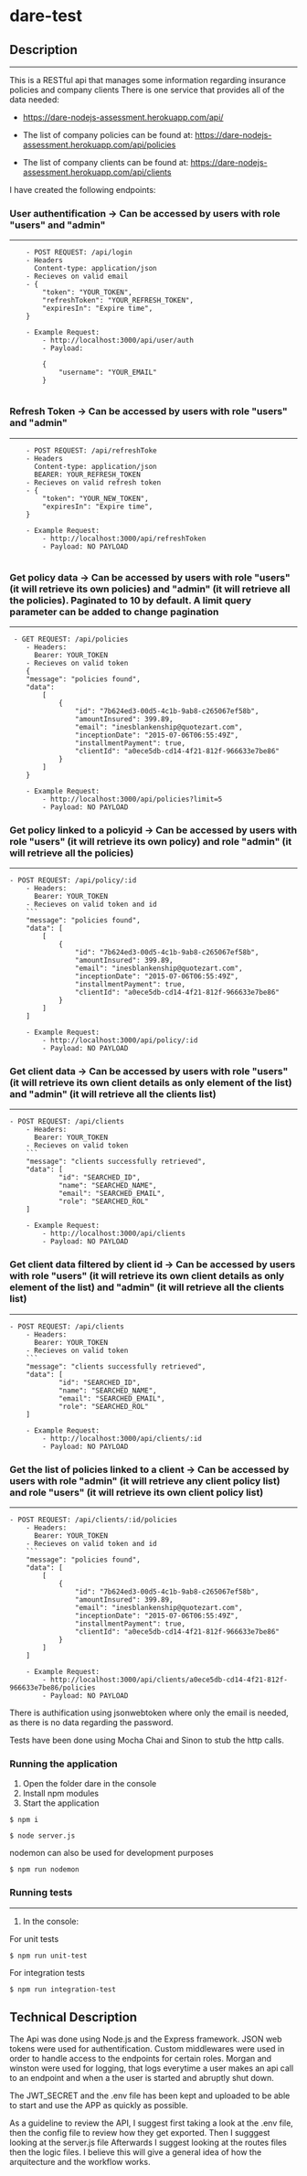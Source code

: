 # dare-test

## Description
-------------
This is a RESTful api that manages some information regarding insurance policies and company clients
There is one service that provides all of the data needed:

- https://dare-nodejs-assessment.herokuapp.com/api/
- The list of company policies can be found at: https://dare-nodejs-assessment.herokuapp.com/api/policies

- The list of company clients can be found at: https://dare-nodejs-assessment.herokuapp.com/api/clients

I have created the following endpoints:

### User authentification -> Can be accessed by users with role "users" and "admin"
---
```
    - POST REQUEST: /api/login
    - Headers
      Content-type: application/json
    - Recieves on valid email
    - {
        "token": "YOUR_TOKEN",
        "refreshToken": "YOUR_REFRESH_TOKEN",
        "expiresIn": "Expire time",
    }

    - Example Request:
        - http://localhost:3000/api/user/auth
        - Payload:
        
        {
            "username": "YOUR_EMAIL"
        }
        
```

### Refresh Token -> Can be accessed by users with role "users" and "admin"
---
```
    - POST REQUEST: /api/refreshToke
    - Headers
      Content-type: application/json
      BEARER: YOUR_REFRESH_TOKEN
    - Recieves on valid refresh token
    - {
        "token": "YOUR_NEW_TOKEN",
        "expiresIn": "Expire time",
    }

    - Example Request:
        - http://localhost:3000/api/refreshToken
        - Payload: NO PAYLOAD
        
```

### Get policy data -> Can be accessed by users with role "users"  (it will retrieve its own policies)  and "admin" (it will retrieve all the policies). Paginated to 10 by default. A limit query parameter can be added to change pagination
-----
```
 - GET REQUEST: /api/policies
    - Headers: 
      Bearer: YOUR_TOKEN
    - Recieves on valid token
    {
    "message": "policies found",
    "data":
        [
            {
                "id": "7b624ed3-00d5-4c1b-9ab8-c265067ef58b",
                "amountInsured": 399.89,
                "email": "inesblankenship@quotezart.com",
                "inceptionDate": "2015-07-06T06:55:49Z",
                "installmentPayment": true,
                "clientId": "a0ece5db-cd14-4f21-812f-966633e7be86"
            }
        ]
    }

    - Example Request:
        - http://localhost:3000/api/policies?limit=5
        - Payload: NO PAYLOAD
```
### Get policy linked to a policyid -> Can be accessed by users with role "users" (it will retrieve its own policy) and role "admin" (it will retrieve all the policies)
---
```
- POST REQUEST: /api/policy/:id
    - Headers: 
      Bearer: YOUR_TOKEN
    - Recieves on valid token and id
    ```
    "message": "policies found",
    "data": [
        [
            {
                "id": "7b624ed3-00d5-4c1b-9ab8-c265067ef58b",
                "amountInsured": 399.89,
                "email": "inesblankenship@quotezart.com",
                "inceptionDate": "2015-07-06T06:55:49Z",
                "installmentPayment": true,
                "clientId": "a0ece5db-cd14-4f21-812f-966633e7be86"
            }
        ]
    ]

    - Example Request:
        - http://localhost:3000/api/policy/:id
        - Payload: NO PAYLOAD
```  
### Get client data -> Can be accessed by users with role "users"  (it will retrieve its own client details as only element of the list)  and "admin" (it will retrieve all the clients list)
----
```
- POST REQUEST: /api/clients
    - Headers: 
      Bearer: YOUR_TOKEN
    - Recieves on valid token
    ```
    "message": "clients successfully retrieved",
    "data": [
            "id": "SEARCHED_ID",
            "name": "SEARCHED_NAME",
            "email": "SEARCHED_EMAIL",
            "role": "SEARCHED_ROL"
    ]

    - Example Request:
        - http://localhost:3000/api/clients
        - Payload: NO PAYLOAD
```

### Get client data filtered by client id -> Can be accessed by users with role "users"  (it will retrieve its own client details as only element of the list)  and "admin" (it will retrieve all the clients list)
----
```
- POST REQUEST: /api/clients
    - Headers: 
      Bearer: YOUR_TOKEN
    - Recieves on valid token
    ```
    "message": "clients successfully retrieved",
    "data": [
            "id": "SEARCHED_ID",
            "name": "SEARCHED_NAME",
            "email": "SEARCHED_EMAIL",
            "role": "SEARCHED_ROL"
    ]

    - Example Request:
        - http://localhost:3000/api/clients/:id
        - Payload: NO PAYLOAD
```
### Get the list of policies linked to a client -> Can be accessed by users with role "admin"  (it will retrieve any client policy list) and role "users" (it will retrieve its own client policy list)
---
```
- POST REQUEST: /api/clients/:id/policies
    - Headers: 
      Bearer: YOUR_TOKEN
    - Recieves on valid token and id
    ```
    "message": "policies found",
    "data": [
        [
            {
                "id": "7b624ed3-00d5-4c1b-9ab8-c265067ef58b",
                "amountInsured": 399.89,
                "email": "inesblankenship@quotezart.com",
                "inceptionDate": "2015-07-06T06:55:49Z",
                "installmentPayment": true,
                "clientId": "a0ece5db-cd14-4f21-812f-966633e7be86"
            }
        ]
    ]

    - Example Request:
        - http://localhost:3000/api/clients/a0ece5db-cd14-4f21-812f-966633e7be86/policies
        - Payload: NO PAYLOAD
```

There is authification using jsonwebtoken where only the email is needed, as there is no data regarding
the password.

Tests have been done using Mocha Chai and Sinon to stub the http calls.

### **Running the application**

1. Open the folder dare in the console
2. Install npm modules
2. Start the application

```
$ npm i
```

```
$ node server.js
```

nodemon can also be used for development purposes

```
$ npm run nodemon
```

### Running tests
---

1. In the console:

For unit tests
```
$ npm run unit-test
```

For integration tests
```
$ npm run integration-test
```


## Technical Description

The Api was done using Node.js and the Express framework. JSON web tokens were used for authentification.
Custom middlewares were used in order to handle access to the endpoints for certain roles.
Morgan and winston were used for logging, that logs everytime a user makes an api call to an endpoint and when 
a the user is started and abruptly shut down.


The JWT_SECRET and the .env file has been kept and uploaded to be able to start and use the APP as quickly as possible.

As a guideline to review the API, I suggest first taking a look at the .env file, then the config file to review 
how they get exported.
Then I sugggest looking at the server.js file
Afterwards I suggest looking at the routes files then the logic files.
I believe this will give a general idea of how the arquitecture and the workflow works.





